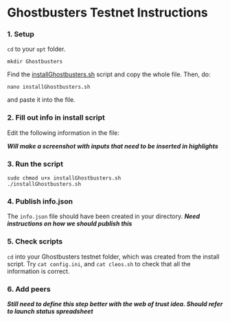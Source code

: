 # Ghostbusters Testnet Instructions

### 1. Setup

`cd` to your `opt` folder.

```console
mkdir Ghostbusters
```

Find the [installGhostbusters.sh](https://github.com/jchung00/Ghostbusters-Testnet/blob/master/installGhostbusters.sh) script and copy the whole file. Then, do:

```console
nano installGhostbusters.sh
```
and paste it into the file.

### 2. Fill out info in install script

Edit the following information in the file:

***Will make a screenshot with inputs that need to be inserted in highlights***

### 3. Run the script

```console
sudo chmod u+x installGhostbusters.sh
./installGhostbusters.sh
```

### 4. Publish info.json

The `info.json` file should have been created in your directory. ***Need instructions on how we should publish this***

### 5. Check scripts

`cd` into your Ghostbusters testnet folder, which was created from the install script.
Try `cat config.ini`, and `cat cleos.sh` to check that all the information is correct.

### 6. Add peers

***Still need to define this step better with the web of trust idea. Should refer to launch status spreadsheet***
